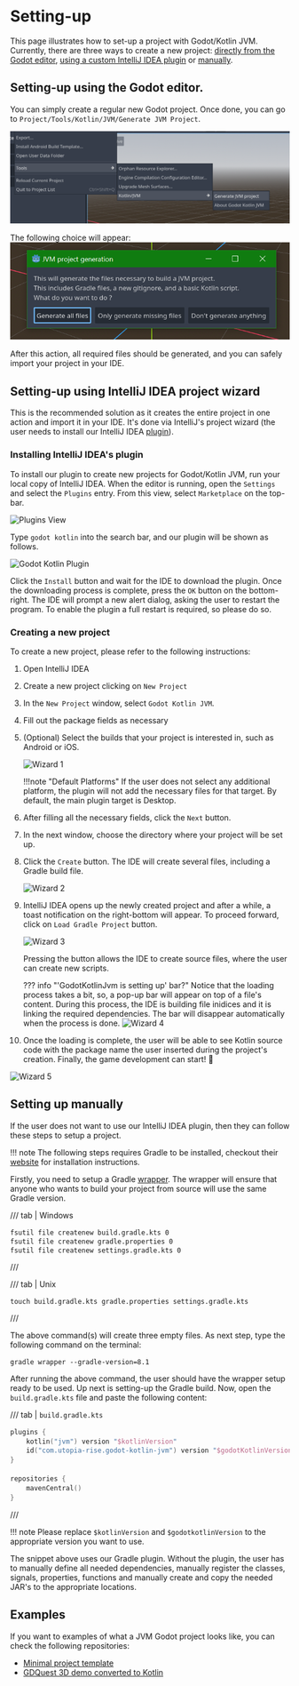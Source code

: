 # Setting-up

This page illustrates how to set-up a project with Godot/Kotlin JVM. Currently, there are
three ways to create a new project: [directly from the Godot editor](#setting-up-using-the-godot-editor),  [using a custom IntelliJ IDEA plugin](#setting-up-using-intellij-idea-project-wizard)
or [manually](#setting-up-manually).

## Setting-up using the Godot editor.

You can simply create a regular new Godot project. 
Once done, you can go to `Project/Tools/Kotlin/JVM/Generate JVM Project`.

![Godot menu](../assets/img/editor-plugin/generation_menu.png)

The following choice will appear:
![Project dialog](../assets/img/editor-plugin/generation_choice.png)

After this action, all required files should be generated, and you can safely import your project in your IDE.

## Setting-up using IntelliJ IDEA project wizard

This is the recommended solution as it creates the entire project in one action and import it in your IDE.
It's done via IntelliJ's project wizard (the user needs to install our IntelliJ IDEA [plugin](./requirements.md#intellij-idea-plugin)).

### Installing IntelliJ IDEA's plugin

To install our plugin to create new projects for Godot/Kotlin JVM, run your local copy of IntelliJ IDEA. When the editor
is running, open the `Settings` and select the `Plugins` entry. From this view, select `Marketplace` on the top-bar.

![Plugins View](../assets/img/idea-plugin/plugins-view.png)

Type `godot kotlin` into the search bar, and our plugin will be shown as follows.

![Godot Kotlin Plugin](../assets/img/idea-plugin/plugin-godot-kotlin.png)

Click the `Install` button and wait for the IDE to download the plugin. Once the downloading
process is complete, press the `OK` button on the bottom-right. The IDE will prompt a new
alert dialog, asking the user to restart the program. To enable the plugin a full restart
is required, so please do so.

### Creating a new project

To create a new project, please refer to the following instructions:

1. Open IntelliJ IDEA
2. Create a new project clicking on `New Project`
3. In the `New Project` window, select `Godot Kotlin JVM`.
4. Fill out the package fields as necessary
5. (Optional) Select the builds that your project is interested in, such as Android or iOS.

    ![Wizard 1](../assets/img/idea-plugin/wizard-1.png)

    !!!note "Default Platforms"
        If the user does not select any additional platform, the plugin will not add the
        necessary files for that target. By default, the main plugin target
        is Desktop.

6. After filling all the necessary fields, click the `Next` button.
7. In the next window, choose the directory where your project will be set up.
8. Click the `Create` button. The IDE will create several files, including a Gradle build file.

    ![Wizard 2](../assets/img/idea-plugin/wizard-2.png)

9. IntelliJ IDEA opens up the newly created project and after a while, a toast notification
on the right-bottom will appear. To proceed forward, click on `Load Gradle Project` button.

    ![Wizard 3](../assets/img/idea-plugin/wizard-3.png)

    Pressing the button allows the IDE to create source files, where the user can create new scripts.

    ??? info "'GodotKotlinJvm is setting up' bar?"
        Notice that the loading process takes a bit, so, a pop-up bar will appear on top of a file's
        content. During this process, the IDE is building file inidices and it is linking the required
        dependencies. The bar will disappear automatically when the process is done.
        ![Wizard 4](../assets/img/idea-plugin/wizard-4.png)

10. Once the loading is complete, the user will be able to see Kotlin source code with the package
name the user inserted during the project's creation. Finally, the game development can start! 🚀

![Wizard 5](../assets/img/idea-plugin/wizard-5.png)

## Setting up manually

If the user does not want to use our IntelliJ IDEA plugin, then they can follow these steps to setup a project.

!!! note
    The following steps requires Gradle to be installed, checkout their [website](https://gradle.org)
    for installation instructions.

Firstly, you need to setup a Gradle [wrapper](https://docs.gradle.org/current/userguide/gradle_wrapper.html).
The wrapper will ensure that anyone who wants to build your project from source will use the same Gradle version.

/// tab | Windows
```shell
fsutil file createnew build.gradle.kts 0
fsutil file createnew gradle.properties 0
fsutil file createnew settings.gradle.kts 0
```
///

/// tab | Unix
```shell
touch build.gradle.kts gradle.properties settings.gradle.kts
```
///

The above command(s) will create three empty files. As next step, type the following
command on the terminal:

```shell
gradle wrapper --gradle-version=8.1
```

After running the above command, the user should have the wrapper setup ready to be used.
Up next is setting-up the Gradle build. Now, open the `build.gradle.kts` file
and paste the following content:

/// tab | `build.gradle.kts`
```kotlin
plugins {
    kotlin("jvm") version "$kotlinVersion"
    id("com.utopia-rise.godot-kotlin-jvm") version "$godotKotlinVersion"
}

repositories {
    mavenCentral()
}
```
///

!!! note 
    Please replace `$kotlinVersion` and `$godotkotlinVersion` to the appropriate version you want to use.

The snippet above uses our Gradle plugin. Without the plugin, the user has to manually define all needed
dependencies, manually register the classes, signals, properties, functions and manually create and copy
the needed JAR's to the appropriate locations.

## Examples

If you want to examples of what a JVM Godot project looks like, you can check the following repositories:

- [Minimal project template](https://github.com/utopia-rise/godot-kotlin-project-template)
- [GDQuest 3D demo converted to Kotlin](https://github.com/utopia-rise/godot-kotlin-3d-demo)
